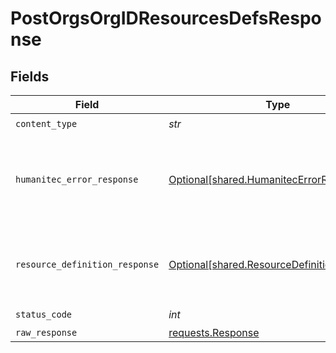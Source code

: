 # PostOrgsOrgIDResourcesDefsResponse


## Fields

| Field                                                                                            | Type                                                                                             | Required                                                                                         | Description                                                                                      |
| ------------------------------------------------------------------------------------------------ | ------------------------------------------------------------------------------------------------ | ------------------------------------------------------------------------------------------------ | ------------------------------------------------------------------------------------------------ |
| `content_type`                                                                                   | *str*                                                                                            | :heavy_check_mark:                                                                               | N/A                                                                                              |
| `humanitec_error_response`                                                                       | [Optional[shared.HumanitecErrorResponse]](../../models/shared/humanitecerrorresponse.md)         | :heavy_minus_sign:                                                                               | One or more request parameters is missing or invalid.<br/><br/>                                  |
| `resource_definition_response`                                                                   | [Optional[shared.ResourceDefinitionResponse]](../../models/shared/resourcedefinitionresponse.md) | :heavy_minus_sign:                                                                               | The newly created Resources Definition details.<br/><br/>                                        |
| `status_code`                                                                                    | *int*                                                                                            | :heavy_check_mark:                                                                               | N/A                                                                                              |
| `raw_response`                                                                                   | [requests.Response](https://requests.readthedocs.io/en/latest/api/#requests.Response)            | :heavy_minus_sign:                                                                               | N/A                                                                                              |